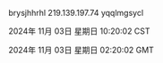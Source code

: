 brysjhhrhl 219.139.197.74 yqqlmgsycl

2024年 11月 03日 星期日 10:20:02 CST

2024年 11月 03日 星期日 02:20:02 GMT
